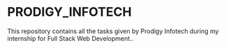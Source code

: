 # PRODIGY_INFOTECH
This repository contains all the tasks given by Prodigy Infotech during my internship for Full Stack Web Development..
